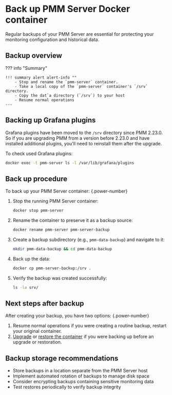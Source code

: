 
# Back up PMM Server Docker container

Regular backups of your PMM Server are essential for protecting your monitoring configuration and historical data.

## Backup overview
??? info "Summary"

    !!! summary alert alert-info ""
        - Stop and rename the `pmm-server` container.
        - Take a local copy of the `pmm-server` container's `/srv` directory.
        - Copy the dat`a directory (`/srv`) to your host
        - Resume normal operations
    ---

## Backing up Grafana plugins 
Grafana plugins have been moved to the `/srv` directory since PMM 2.23.0. So if you are upgrading PMM from a version before 2.23.0 and have installed additional plugins, you'll need to reinstall them after the upgrade.
    
To check used Grafana plugins:

```sh
docker exec -t pmm-server ls -l /var/lib/grafana/plugins
```

## Back up procedure

To back up your PMM Server container:
{.power-number}

1. Stop the running PMM Server container:

    ```sh
    docker stop pmm-server
    ```

2. Rename the container to preserve it as a backup source:

    ```sh
    docker rename pmm-server pmm-server-backup
    ```

3. Create a backup subdirectory (e.g., `pmm-data-backup`) and navigate to it:

    ```sh
    mkdir pmm-data-backup && cd pmm-data-backup
    ```

4. Back up the data:

    ```sh
    docker cp pmm-server-backup:/srv .
    ```

5. Verify the backup was created successfully:
    ```sh
    ls -la srv/
    ```

## Next steps after backup  

After creating your backup, you have two options:
{.power-number}

1. Resume normal operations if you were creating a routine backup, restart your original container.
2. [Upgrade](../docker/upgrade_container.md) or [restore the container](../docker/restore_container.md) if you were backing up before an upgrade or restoration.

## Backup storage recommendations

- Store backups in a location separate from the PMM Server host
- Implement automated rotation of backups to manage disk space
- Consider encrypting backups containing sensitive monitoring data
- Test restores periodically to verify backup integrity